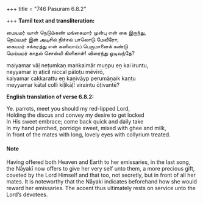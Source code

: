 +++
title = "746 Pasuram 6.8.2"

+++
**Tamil text and transliteration:**

மையமர் வாள் நெடும்கண் மங்கைமார் முன்பு என் கை இருந்து,  
நெய்யமர் இன் அடிசில் நிச்சல் பாலொடு மேவீரோ,  
கையமர் சக்கரத்து என் கனிவாய்ப் பெருமானைக் கண்டு  
மெய்யமர் காதல் சொல்லி கிளிகாள்! விரைந்து ஓடிவந்தே?

maiyamar vāḷ neṭumkaṇ maṅkaimār muṉpu eṉ kai iruntu,  
neyyamar iṉ aṭicil niccal pāloṭu mēvīrō,  
kaiyamar cakkarattu eṉ kaṉivāyp perumāṉaik kaṇṭu  
meyyamar kātal colli kiḷikāḷ! viraintu ōṭivantē?

**English translation of verse 6.8.2:**

Ye. parrots, meet you should my red-lipped Lord,  
Holding the discus and convey my desire to get locked  
In His sweet embrace; come back quick and daily take  
In my hand perched, porridge sweet, mixed with ghee and milk,  
In front of the mates with long, lovely eyes with collyrium treated.

#### Note

Having offered both Heaven and Earth to her emissaries, in the last song, the Nāyakī now offers to give her very self unto them, a more precious gift, coveted by the Lord Himself and that too, not secretly, but in front of all her mates. It is noteworthy that the Nāyaki indicates beforehand how she would reward her emissaries. The accent thus ultimately rests on service unto the Lord’s devotees.


